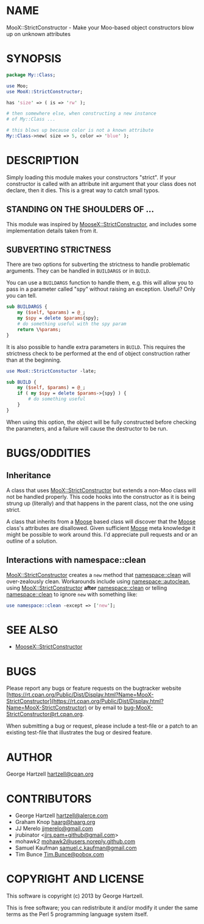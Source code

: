 # NAME

MooX::StrictConstructor - Make your Moo-based object constructors blow up on unknown attributes

# SYNOPSIS

```perl
package My::Class;

use Moo;
use MooX::StrictConstructor;

has 'size' => ( is => 'rw' );

# then somewhere else, when constructing a new instance
# of My::Class ...

# this blows up because color is not a known attribute
My::Class->new( size => 5, color => 'blue' );
```

# DESCRIPTION

Simply loading this module makes your constructors "strict". If your
constructor is called with an attribute init argument that your class does not
declare, then it dies. This is a great way to catch small typos.

## STANDING ON THE SHOULDERS OF ...

This module was inspired by [MooseX::StrictConstructor](https://metacpan.org/pod/MooseX%3A%3AStrictConstructor), and includes some
implementation details taken from it.

## SUBVERTING STRICTNESS

There are two options for subverting the strictness to handle problematic
arguments. They can be handled in `BUILDARGS` or in `BUILD`.

You can use a `BUILDARGS` function to handle them, e.g. this will allow you
to pass in a parameter called "spy" without raising an exception.  Useful?
Only you can tell.

```perl
sub BUILDARGS {
    my ($self, %params) = @_;
    my $spy = delete $params{spy};
    # do something useful with the spy param
    return \%params;
}
```

It is also possible to handle extra parameters in `BUILD`. This requires
the strictness check to be performed at the end of object construction rather
than at the beginning.

```perl
use MooX::StrictConstuctor -late;

sub BUILD {
    my ($self, $params) = @_;
    if ( my $spy = delete $params->{spy} ) {
        # do something useful
    }
}
```

When using this option, the object will be fully constructed before checking
the parameters, and a failure will cause the destructor to be run.

# BUGS/ODDITIES

## Inheritance

A class that uses [MooX::StrictConstructor](https://metacpan.org/pod/MooX%3A%3AStrictConstructor) but extends a non-Moo class will
not be handled properly.  This code hooks into the constructor as it is being
strung up (literally) and that happens in the parent class, not the one using
strict.

A class that inherits from a [Moose](https://metacpan.org/pod/Moose) based class will discover that the
[Moose](https://metacpan.org/pod/Moose) class's attributes are disallowed.  Given sufficient [Moose](https://metacpan.org/pod/Moose) meta
knowledge it might be possible to work around this.  I'd appreciate pull
requests and or an outline of a solution.

## Interactions with namespace::clean

[MooX::StrictConstructor](https://metacpan.org/pod/MooX%3A%3AStrictConstructor) creates a `new` method that [namespace::clean](https://metacpan.org/pod/namespace%3A%3Aclean)
will over-zealously clean.  Workarounds include using [namespace::autoclean](https://metacpan.org/pod/namespace%3A%3Aautoclean),
using [MooX::StrictConstructor](https://metacpan.org/pod/MooX%3A%3AStrictConstructor) **after** [namespace::clean](https://metacpan.org/pod/namespace%3A%3Aclean) or telling
[namespace::clean](https://metacpan.org/pod/namespace%3A%3Aclean) to ignore `new` with something like:

```perl
use namespace::clean -except => ['new'];
```

# SEE ALSO

- [MooseX::StrictConstructor](https://metacpan.org/pod/MooseX%3A%3AStrictConstructor)

# BUGS

Please report any bugs or feature requests on the bugtracker website
[https://rt.cpan.org/Public/Dist/Display.html?Name=MooX-StrictConstructor](https://rt.cpan.org/Public/Dist/Display.html?Name=MooX-StrictConstructor)
or by email to
[bug-MooX-StrictConstructor@rt.cpan.org](mailto:bug-MooX-StrictConstructor@rt.cpan.org).

When submitting a bug or request, please include a test-file or a
patch to an existing test-file that illustrates the bug or desired
feature.

# AUTHOR

George Hartzell <hartzell@cpan.org>

# CONTRIBUTORS

- George Hartzell <hartzell@alerce.com>
- Graham Knop <haarg@haarg.org>
- JJ Merelo <jjmerelo@gmail.com>
- jrubinator &lt;jjrs.pam+github@gmail.com>
- mohawk2 <mohawk2@users.noreply.github.com>
- Samuel Kaufman <samuel.c.kaufman@gmail.com>
- Tim Bunce <Tim.Bunce@pobox.com>

# COPYRIGHT AND LICENSE

This software is copyright (c) 2013 by George Hartzell.

This is free software; you can redistribute it and/or modify it under
the same terms as the Perl 5 programming language system itself.
